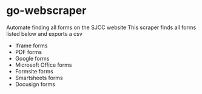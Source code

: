 # go-webscraper

Automate finding all forms on the SJCC website
This scraper finds all forms listed below and exports a csv

* Iframe forms
* PDF forms
* Google forms
* Microsoft Office forms
* Formsite forms
* Smartsheets forms
* Docusign forms
